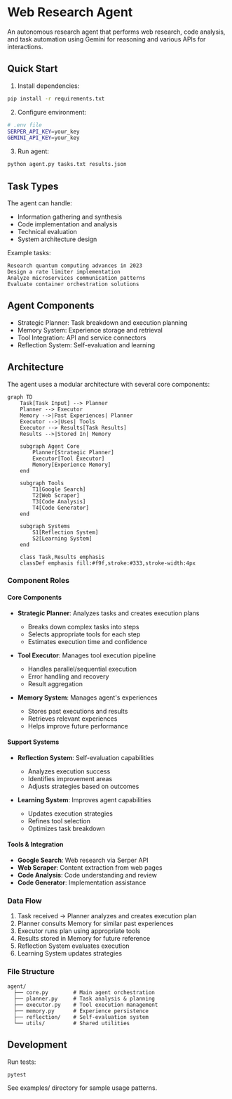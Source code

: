 # Web Research Agent

An autonomous research agent that performs web research, code analysis, and task automation using Gemini for reasoning and various APIs for interactions.

## Quick Start

1. Install dependencies:
```bash
pip install -r requirements.txt
```

2. Configure environment:
```bash
# .env file
SERPER_API_KEY=your_key
GEMINI_API_KEY=your_key
```

3. Run agent:
```bash
python agent.py tasks.txt results.json
```

## Task Types

The agent can handle:
- Information gathering and synthesis
- Code implementation and analysis
- Technical evaluation
- System architecture design

Example tasks:
```
Research quantum computing advances in 2023
Design a rate limiter implementation
Analyze microservices communication patterns
Evaluate container orchestration solutions
```

## Agent Components

- Strategic Planner: Task breakdown and execution planning
- Memory System: Experience storage and retrieval
- Tool Integration: API and service connectors
- Reflection System: Self-evaluation and learning

## Architecture

The agent uses a modular architecture with several core components:

```mermaid
graph TD
    Task[Task Input] --> Planner
    Planner --> Executor
    Memory -->|Past Experiences| Planner
    Executor -->|Uses| Tools
    Executor --> Results[Task Results]
    Results -->|Stored In| Memory
    
    subgraph Agent Core
        Planner[Strategic Planner]
        Executor[Tool Executor]
        Memory[Experience Memory]
    end
    
    subgraph Tools
        T1[Google Search]
        T2[Web Scraper]
        T3[Code Analysis]
        T4[Code Generator]
    end
    
    subgraph Systems
        S1[Reflection System]
        S2[Learning System]
    end

    class Task,Results emphasis
    classDef emphasis fill:#f9f,stroke:#333,stroke-width:4px
```

### Component Roles

#### Core Components
- **Strategic Planner**: Analyzes tasks and creates execution plans
  - Breaks down complex tasks into steps
  - Selects appropriate tools for each step
  - Estimates execution time and confidence
  
- **Tool Executor**: Manages tool execution pipeline
  - Handles parallel/sequential execution
  - Error handling and recovery
  - Result aggregation

- **Memory System**: Manages agent's experiences
  - Stores past executions and results
  - Retrieves relevant experiences
  - Helps improve future performance

#### Support Systems
- **Reflection System**: Self-evaluation capabilities
  - Analyzes execution success
  - Identifies improvement areas
  - Adjusts strategies based on outcomes

- **Learning System**: Improves agent capabilities
  - Updates execution strategies
  - Refines tool selection
  - Optimizes task breakdown

#### Tools & Integration
- **Google Search**: Web research via Serper API
- **Web Scraper**: Content extraction from web pages
- **Code Analysis**: Code understanding and review
- **Code Generator**: Implementation assistance

### Data Flow
1. Task received → Planner analyzes and creates execution plan
2. Planner consults Memory for similar past experiences
3. Executor runs plan using appropriate tools
4. Results stored in Memory for future reference
5. Reflection System evaluates execution
6. Learning System updates strategies

### File Structure
```
agent/
  ├── core.py        # Main agent orchestration
  ├── planner.py     # Task analysis & planning
  ├── executor.py    # Tool execution management
  ├── memory.py      # Experience persistence
  ├── reflection/    # Self-evaluation system
  └── utils/         # Shared utilities
```

## Development

Run tests:
```bash
pytest
```

See examples/ directory for sample usage patterns.